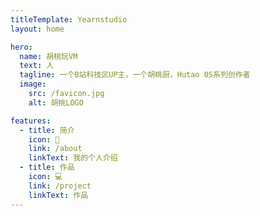 ```yaml
---
titleTemplate: Yearnstudio
layout: home

hero:
  name: 胡桃玩VM
  text: 人
  tagline: 一个B站科技区UP主，一个胡桃厨，Hutao 0S系列创作者
  image:
    src: /favicon.jpg
    alt: 胡桃LOGO

features:
  - title: 简介
    icon: 👥
    link: /about
    linkText: 我的个人介绍
  - title: 作品
    icon: 💻
    link: /project
    linkText: 作品
---
```

